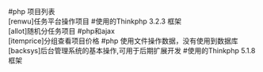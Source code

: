 #php 项目列表<br/>
[renwu]任务平台操作项目 #使用的Thinkphp 3.2.3 框架<br/>
[allot]随机分任务项目 #php和ajax <br/>
[itemprice]分组查看项目价格 #php 使用文件操作数据，没有使用到数据库<br/>
[backsys]后台管理系统的基本操作,可用于后期扩展开发 #使用的Thinkphp 5.1.8 框架<br/>